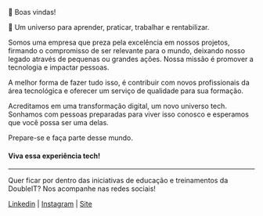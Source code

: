 🙋‍ Boas vindas!

🚀 Um universo para aprender, praticar, trabalhar e rentabilizar.    

Somos uma empresa que preza pela excelência em nossos projetos, firmando o compromisso de ser relevante para o mundo, deixando nosso legado através de pequenas ou grandes ações. Nossa missão é promover a tecnologia e impactar pessoas.  

A melhor forma de fazer tudo isso, é contribuir com novos profissionais da área tecnológica e oferecer um serviço de qualidade para sua formação. 

Acreditamos em uma transformação digital, um novo universo tech. Sonhamos com pessoas preparadas para viver isso conosco e esperamos que você possa ser uma delas. 


Prepare-se e faça parte desse mundo.

#### Viva essa experiência tech!

---

Quer ficar por dentro das iniciativas de educação e treinamentos da DoubleIT? Nos acompanhe nas redes sociais!

[Linkedin](https://br.linkedin.com/company/doubleit) |
[Instagram](https://www.instagram.com/doubleitconsultoria/?hl=en) |
[Site](https://www.doubleit.com.br/)
